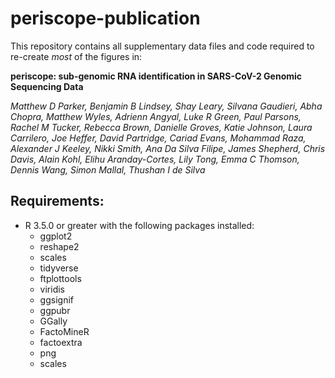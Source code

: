 # periscope-publication


This repository contains all supplementary data files and code required to re-create _most_ of the figures in:
 
__periscope: sub-genomic RNA identification in SARS-CoV-2 Genomic Sequencing Data__

_Matthew D Parker, Benjamin B Lindsey, Shay Leary, Silvana Gaudieri, Abha Chopra, Matthew Wyles, Adrienn Angyal, Luke R Green, Paul Parsons, Rachel M Tucker, Rebecca Brown, Danielle Groves, Katie Johnson, Laura Carrilero, Joe Heffer, David Partridge, Cariad Evans, Mohammad Raza, Alexander J Keeley, Nikki Smith, Ana Da Silva Filipe, James Shepherd, Chris Davis, Alain Kohl, Elihu Aranday-Cortes, Lily Tong, Emma C Thomson, Dennis Wang, Simon Mallal, Thushan I de Silva_ 


## Requirements:

* R 3.5.0 or greater with the following packages installed:
  * ggplot2
  * reshape2
  * scales
  * tidyverse
  * ftplottools
  * viridis
  * ggsignif
  * ggpubr
  * GGally
  * FactoMineR
  * factoextra
  * png
  * scales